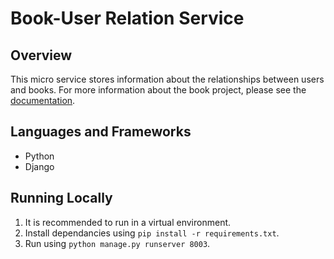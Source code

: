 # Book-User Relation Service
## Overview
This micro service stores information about the relationships between users and books. For more information about the book project, please see the [documentation](https://docs.google.com/document/d/1LvHT8xOp4zcBQOKy8d-ObZdpGuUKXOrHFOg9KL4htDU/edit?usp=sharing).

## Languages and Frameworks
- Python
- Django

## Running Locally
1. It is recommended to run in a virtual environment.
2. Install dependancies using ```pip install -r requirements.txt```.
3. Run using ```python manage.py runserver 8003```.
